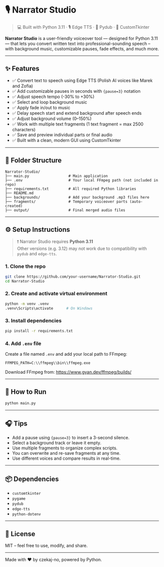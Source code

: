 # 🎙️ Narrator Studio

> 💻 Built with Python 3.11 · 🎙️ Edge TTS · 🎵 Pydub · 🎨 CustomTkinter

**Narrator Studio** is a user-friendly voiceover tool — designed for Python 3.11 — that lets you convert written text into professional-sounding speech – with background music, customizable pauses, fade effects, and much more.

---

## ✨ Features

- ✅ Convert text to speech using Edge TTS (Polish AI voices like Marek and Zofia)
- ✅ Add customizable pauses in seconds with `{pause=3}` notation
- ✅ Adjust speech tempo (-30% to +30%)
- ✅ Select and loop background music
- ✅ Apply fade in/out to music
- ✅ Delay speech start and extend background after speech ends
- ✅ Adjust background volume (0–150%)
- ✅ Work with multiple text fragments (1 text fragment = max 2500 characters)
- ✅ Save and preview individual parts or final audio
- ✅ Built with a clean, modern GUI using CustomTkinter

---

## 📁 Folder Structure

```
Narrator-Studio/
├── main.py                  # Main application
├── .env                     # Your local FFmpeg path (not included in repo)
├── requirements.txt         # All required Python libraries
├── README.md
├── backgrounds/             # Add your background .mp3 files here
├── fragments/               # Temporary voiceover parts (auto-created)
├── output/                  # Final merged audio files
```

---

## ⚙️ Setup Instructions

> ❗ Narrator Studio requires **Python 3.11**  
> Other versions (e.g. 3.12) may not work due to compatibility with `pydub` and `edge-tts`.


### 1. Clone the repo

```bash
git clone https://github.com/your-username/Narrator-Studio.git
cd Narrator-Studio
```

### 2. Create and activate virtual environment

```bash
python -m venv .venv
.venv\Scripts\activate      # On Windows
```

### 3. Install dependencies

```bash
pip install -r requirements.txt
```

### 4. Add `.env` file

Create a file named `.env` and add your local path to FFmpeg:

```env
FFMPEG_PATH=C:\\ffmpeg\\bin\\ffmpeg.exe
```

Download FFmpeg from: https://www.gyan.dev/ffmpeg/builds/

---

## 🚀 How to Run

```bash
python main.py
```

---

## 🎧 Tips

- Add a pause using `{pause=3}` to insert a 3-second silence.
- Select a background track or leave it empty.
- Use multiple fragments to organize complex scripts.
- You can overwrite and re-save fragments at any time.
- Use different voices and compare results in real-time.

---

## 📦 Dependencies

- `customtkinter`
- `pygame`
- `pydub`
- `edge-tts`
- `python-dotenv`

---

## 📄 License

MIT – feel free to use, modify, and share.

---

Made with ❤️ by czekaj-no, powered by Python.
